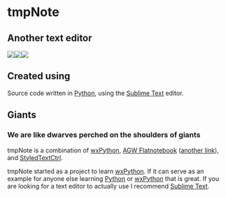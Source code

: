 # tmpNote

## Another text editor

<a href="https://codeclimate.com/github/nothingworksright/tmpNote"><img src="https://codeclimate.com/github/nothingworksright/tmpNote/badges/gpa.svg" /></a><a href="https://codeclimate.com/github/nothingworksright/tmpNote/coverage"><img src="https://codeclimate.com/github/nothingworksright/tmpNote/badges/coverage.svg" /></a><a href="https://codeclimate.com/github/nothingworksright/tmpNote"><img src="https://codeclimate.com/github/nothingworksright/tmpNote/badges/issue_count.svg" /></a>

## Created using 

Source code written in [Python](https://www.python.org/), using the [Sublime Text](http://www.sublimetext.com/) editor.

## Giants

### We are like dwarves perched on the shoulders of giants

tmpNote is a combination of [wxPython](http://www.wxpython.org/), [AGW Flatnotebook](http://svn.wxwidgets.org/svn/wx/wxPython/3rdParty/AGW/agw/flatnotebook.py) ([another link](http://www.wxpython.org/docs/api/wx.lib.agw.flatnotebook-module.html)), and [StyledTextCtrl](http://www.wxpython.org/docs/api/wx.stc.StyledTextCtrl-class.html).

tmpNote started as a project to learn [wxPython](http://www.wxpython.org/). If it can serve as an example for anyone else learning [Python](https://www.python.org/) or [wxPython](http://www.wxpython.org/) that is great. If you are looking for a text editor to actually use I recommend [Sublime Text](http://www.sublimetext.com/).
